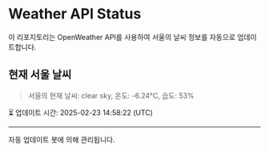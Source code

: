 
# Weather API Status

이 리포지토리는 OpenWeather API를 사용하여 서울의 날씨 정보를 자동으로 업데이트합니다.

## 현재 서울 날씨
> 서울의 현재 날씨: clear sky, 온도: -6.24°C, 습도: 53%

⏳ 업데이트 시간: 2025-02-23 14:58:22 (UTC)

---
자동 업데이트 봇에 의해 관리됩니다.
